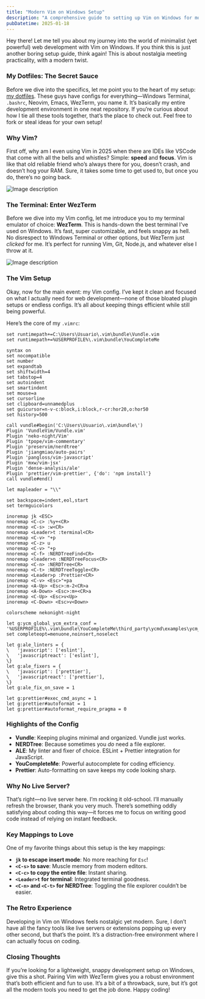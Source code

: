 ```yaml
---
title: "Modern Vim on Windows Setup"
description: "A comprehensive guide to setting up Vim on Windows for modern development workflows."
pubDatetime: 2025-01-18 
---
```


Hey there! Let me tell you about my journey into the world of minimalist (yet powerful) web development with Vim on Windows. If you think this is just another boring setup guide, think again! This is about nostalgia meeting practicality, with a modern twist.

### My Dotfiles: The Secret Sauce
Before we dive into the specifics, let me point you to the heart of my setup: [my dotfiles](https://github.com/BrunoCiccarino/dotfiles). These guys have configs for everything—Windows Terminal, `.bashrc`, Neovim, Emacs, WezTerm, you name it. It’s basically my entire development environment in one neat repository. If you’re curious about how I tie all these tools together, that’s the place to check out. Feel free to fork or steal ideas for your own setup!

### Why Vim?
First off, why am I even using Vim in 2025 when there are IDEs like VSCode that come with all the bells and whistles? Simple: **speed** and **focus**. Vim is like that old reliable friend who’s always there for you, doesn’t crash, and doesn’t hog your RAM. Sure, it takes some time to get used to, but once you do, there’s no going back.

![Image description](https://dev-to-uploads.s3.amazonaws.com/uploads/articles/r90nnz79r7q0v3gptinn.jpg)

### The Terminal: Enter WezTerm
Before we dive into my Vim config, let me introduce you to my terminal emulator of choice: **WezTerm**. This is hands-down the best terminal I’ve used on Windows. It’s fast, super customizable, and feels snappy as hell. No disrespect to Windows Terminal or other options, but WezTerm just *clicked* for me. It’s perfect for running Vim, Git, Node.js, and whatever else I throw at it.

![Image description](https://dev-to-uploads.s3.amazonaws.com/uploads/articles/ct5h93qxrtpnq6bhhf5r.jpg)

### The Vim Setup
Okay, now for the main event: my Vim config. I’ve kept it clean and focused on what I actually need for web development—none of those bloated plugin setups or endless configs. It’s all about keeping things efficient while still being powerful.

Here’s the core of my `.vimrc`:

```vim
set runtimepath+=C:\Users\Usuario\.vim\bundle\Vundle.vim
set runtimepath+=%USERPROFILE%\.vim\bundle\YouCompleteMe

syntax on
set nocompatible
set number
set expandtab
set shiftwidth=4
set tabstop=4
set autoindent
set smartindent
set mouse=a
set cursorline
set clipboard=unnamedplus
set guicursor=n-v-c:block,i:block,r-cr:hor20,o:hor50
set history=500

call vundle#begin('C:\Users\Usuario\.vim\bundle\')
Plugin 'VundleVim/Vundle.vim'
Plugin 'neko-night/Vim'
Plugin 'tpope/vim-commentary'
Plugin 'preservim/nerdtree'
Plugin 'jiangmiao/auto-pairs'
Plugin 'pangloss/vim-javascript'
Plugin 'mxw/vim-jsx'
Plugin 'dense-analysis/ale'
Plugin 'prettier/vim-prettier', {'do': 'npm install'}
call vundle#end()

let mapleader = "\\"

set backspace=indent,eol,start
set termguicolors

inoremap jk <ESC>
nnoremap <C-c> :%y+<CR>
nnoremap <C-s> :w<CR>
nnoremap <Leader>t :terminal<CR>
nnoremap <C-v> "+p
nnoremap <C-z> u
vnoremap <C-v> "+p
nnoremap <C-f> :NERDTreeFind<CR>
nnoremap <leader>n :NERDTreeFocus<CR>
nnoremap <C-n> :NERDTree<CR>
nnoremap <C-t> :NERDTreeToggle<CR>
nnoremap <Leader>p :Prettier<CR>
inoremap <C-v> <Esc>"+pa
inoremap <A-Up> <Esc>:m-2<CR>a
inoremap <A-Down> <Esc>:m+<CR>a
inoremap <C-Up> <Esc>v<Up>
inoremap <C-Down> <Esc>v<Down>

colorscheme nekonight-night

let g:ycm_global_ycm_extra_conf = '%USERPROFILE%\.vim\bundle\YouCompleteMe\third_party\ycmd\examples\ycm_extra_conf.py'
set completeopt=menuone,noinsert,noselect

let g:ale_linters = {
\   'javascript': ['eslint'],
\   'javascriptreact': ['eslint'],
\}
let g:ale_fixers = {
\   'javascript': ['prettier'],
\   'javascriptreact': ['prettier'],
\}
let g:ale_fix_on_save = 1

let g:prettier#exec_cmd_async = 1
let g:prettier#autoformat = 1
let g:prettier#autoformat_require_pragma = 0
```

### Highlights of the Config
- **Vundle**: Keeping plugins minimal and organized. Vundle just works.
- **NERDTree**: Because sometimes you *do* need a file explorer.
- **ALE**: My linter and fixer of choice. ESLint + Prettier integration for JavaScript.
- **YouCompleteMe**: Powerful autocomplete for coding efficiency.
- **Prettier**: Auto-formatting on save keeps my code looking sharp.

### Why No Live Server?
That’s right—no live server here. I’m rocking it old-school. I’ll manually refresh the browser, thank you very much. There’s something oddly satisfying about coding this way—it forces me to focus on writing good code instead of relying on instant feedback.

### Key Mappings to Love
One of my favorite things about this setup is the key mappings:
- **`jk` to escape insert mode**: No more reaching for `Esc`!
- **`<C-s>` to save**: Muscle memory from modern editors.
- **`<C-c>` to copy the entire file**: Instant sharing.
- **`<Leader>t` for terminal**: Integrated terminal goodness.
- **`<C-n>` and `<C-t>` for NERDTree**: Toggling the file explorer couldn’t be easier.

### The Retro Experience
Developing in Vim on Windows feels nostalgic yet modern. Sure, I don’t have all the fancy tools like live servers or extensions popping up every other second, but that’s the point. It’s a distraction-free environment where I can actually focus on coding.

### Closing Thoughts
If you’re looking for a lightweight, snappy development setup on Windows, give this a shot. Pairing Vim with WezTerm gives you a robust environment that’s both efficient and fun to use. It’s a bit of a throwback, sure, but it’s got all the modern tools you need to get the job done. Happy coding!

